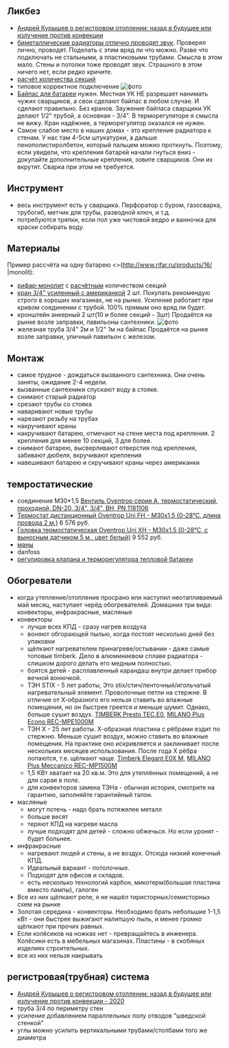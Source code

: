 ## Ликбез

 * [Андрей Курышев о регистровом отоплении: назад в будущее или излучение против конвекции](https://www.youtube.com/watch?v=D4olOLYNcGg)
 * [биметаллические радиаторы отлично проводят звук](http://aqua-rmnt.com/otoplenie/documents/zvukoizolyaciya-trub-i-radiatorov.html). Проверял лично, проводят. Поделать с этим вряд ли что можно. Разве что подключать не стальными, а пластиковыми трубами. Смысла в этом мало. Стены и потолки тоже проводят звук. Страшного в этом ничего нет, если редко кричите.
 * [расчёт количества секций](http://aqua-rmnt.com/otoplenie/raschety/raschet-radiatorov-otopleniya.html)
 * типовое корректное подключение ![фото](/files/отопление.jpg)
 * [Байпас для батареи](http://aquatic-home.ru/bajpas-v-sisteme-otopleniya-chto-eto-takoe.html) нужен. Местная УК НЕ разрешает нанимать чужих сварщиков, а свои сделают байпас в любом случае. И сделают правильно. Без кранов. Заужение байпаса сварщики УК делают 1/2" трубой, а основная - 3/4". В терморегуляторе я смысла не вижу. Кран надёжнее, а терморегулятор оказался не нужен.
  * Самое слабое место в наших домах - это крепление радиатора к стенам. У нас там 4-5см штукатурки, а дальше пенополистиролбетон, который пальцем можно проткнуть. Поэтому, если увидели, что крепления батарей начали гнуться вниз - докупайте дополнительные крепления, зовите сварщиков. Они их вкрутят. Сварка при этом не требуется.

## Инструмент
  * весь инструмент есть у сварщика. Перфоратор с буром, газосварка, трубогиб, метчик для трубы, разводной ключ, и т.д.
  * потребуются тряпки, если пол уже чистовой ведро и ванночка для краски собирать воду.

## Материалы

Пример рассчёта на одну батарею <>(http://www.rifar.ru/products/16/ |monolit):
  * [рифар-монолит](http://teplotok.ru/bimetallicheskie-radiatory-rifar-monolit-500) с [расчётным](http://www.rifar.ru/selection/) количеством секций
  * [кран 3/4" усиленный с американкой](http://www.san-detal.ru/kran-usilennyj-s-amerikankoj-34-vr-nr-p-518.html) 2 шт. Покупать рекомендую строго в хороших магазинах, не на рынке. Усиление работает при кривом соединении с трубой. 100% прямым оно вряд ли будет.
  * кронштейн анкерный 2 шт(10 и более  секций - 3шт) Продаётся на рынке возле заправки, павильоны сантехники. ![фото](/files/отопление_кронштейн_анкерный.jpg)
  * железная труба 3/4" 2м и 1/2" 1м на байпас Продаётся на рынке возле заправки, уличный павильон с железом.

## Монтаж
  * самое трудное - дождаться вызванного сантехника. Они очень заняты, ожидание 2-4 недели.
  * вызванные сантехники спускают воду в стояке.
  * снимают старый радиатор
  * срезают трубы со стояка
  * наваривают новые трубы
  * нарезают резьбу на трубах
  * накручивают краны
  * накручивают батарею, отмечают на стене места под крепления. 2 крепления для менее 10 секций, 3 для более.
  * снимают батарею, высверливают отверстия под крепления, забивают дюбеля, вкручивают крепления
  * навешивают батарею и скручивают краны через американки

## темростатические

 * соединение М30*1,5 [Вентиль Oventrop серия A, термостатический, проходной, DN-20, 3/4", 3/4", ВН, PN 1181106](https://www.vseinstrumenti.ru/santehnika/inzhenernaya/armatura/dlya-sistem-otopleniya/termostaticheskie-ventili-i-termogolovki/dlya-radiatorov/oventrop/seriya-a-termostaticheskij-prohodnoj-dn-20-3-4-3-4-vn-pn-1181106/)
 * [Термостат дистанционный Oventrop Uni FH - M30x1.5 (0-28°C, длина провода 2 м.)](https://comtermo.ru/products/termostat-distantsionnyy-oventrop-uni-fh-m30x1-5-0-28-s-dlina-provoda-2-m-1012295/) 6 576 руб.
 * [Головка термостатическая Oventrop Uni XH - M30x1.5 (0-28°C, с выносным датчиком 5 м., цвет белый)](https://comtermo.ru/products/golovka-termostaticheskaya-oventrop-uni-xh-m30x1-5-0-28-c-s-vynosnym-datchikom-5-m-tsvet-belyy-1011566/) 9 552 руб.
 * [маны](./files/oventrop_thermo.pdf)
 * danfoss
 * [регулировка клапана и терморегулятора тепловой батареи](https://www.youtube.com/watch?v=fu8l-cQpexg)

## Обогреватели

 * когда утепление/отопление просрано или наступил неотапливаемый май месяц, наступает черёд обогревателей. Домашних три вида: конвекторы, инфракрасные, масляные
 * конвекторы
 	 * лучше всех КПД - сразу нагрев воздуха
	 * воняют обгорающей пылью, когда постоят несколько дней без упаковки
	 * щёлкают нагревателем принагреве/остывании - даже самые топовые timberk. Дело в алюминиевом сплаве радиатора - слишком дорого делать его медным полностью.
	 * боятся детей - расплавленный карандаш внутри делает прибор вечной вонючкой.
	 * ТЭН STIX - 5 лет работы, Это stix/стич/ленточный/игольчатый нагревательный элемент. Проволочные петли на стержне. В отличие от Х-образного его нельзя ставить во влажные помещения, но он быстрее греется и меньше шумит. Однако, больше сушит воздух. [TIMBERK Presto TEC.E0](https://www.timberk.ru/catalog/heat/convectors/mec/TEC_E0_M/), [MILANO Plus Econo REC-MPE1000M](http://shop.royal.ru/index.php?route=product/product&path=81_77&product_id=4466)
	 * ТЭН X - 25 лет работы. Х-образная пластина с рёбрами ездит по стержню. Меньше сушит воздух, можно ставить во влажные помещения. На практике оно искривляется и заклинивает после нескольких месяцев использования. После года Х рёбра лопаются, т.е. щёлкают чаще. [Timberk Elegant E0X M](https://www.timberk.ru/catalog/heat/convectors/mec/TEC_E0X_M/), [MILANO Plus Meccanico REC-MP1500M](http://shop.royal.ru/index.php?route=product/product&path=81_77&product_id=4469)
	 * 1,5 КВт хватает на 20 кв.м. Это для утеплённых помещений, а не для сарая в поле.
 	 * для конвекторов замена ТЭНа - обычная история, смотрите на гарантию, заполняйте гарантийный талон.
 * масляные
 	 * могут потечь - надо брать потяжелее металл
	 * больше весят
	 * теряют КПД на нагреве масла
	 * лучше подходят для детей - сложно обжечься. Но если уронят - будет больнее.
 * инфракрасные
 	 * нагревают людей и стены, а не воздух. Отсюда низкий конечный КПД.
	 * Идеальный вариант - потолочные.
	 * Подходят для офисов и складов.
	 * есть несколько технологий карбон, микотерм(большая пластина вместо лампы), галоген
 * Все из них щёлкают реле, я не нашёл тиристорных/семисторных схем на рынке
 * Золотая середина - конвекторы. Необходимо брать небольшие 1-1,5 кВт - они быстрее выжигают налипшую пыль, и менее громко щёлкают при прочих равных.
 * Если колёсиков на ножках нет - превращайтесь в инженера. Колёсики есть в мебельных магазинах. Пластины - в скобяных изделиях строительных.
 * все из них нельзя накрывать

## регистровая(трубная) система

 * [Андрей Курышев о регистровом отоплении: назад в будущее или излучение против конвекции - 2020](https://youtu.be/D4olOLYNcGg?t=7687)
 * труба 3/4 по периметру стен
 * усиление добавлением параллельных полу отводов "шведской стенкой"
 * углы можно усилить вертикальными трубами/столбами того же диаметра
